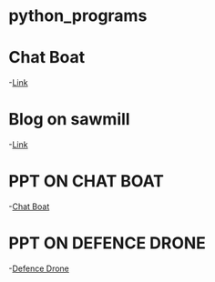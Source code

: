 # python_programs
# Chat Boat 
-[Link](https://landbot.online/v3/H-1534541-XAHK3SUDZBOZ16AA/index.html)
# Blog on sawmill
-[Link](https://hkulkarni379.wixsite.com/kulkarni-saw-mill)
# PPT ON CHAT BOAT
-[Chat Boat](https://github.com/SupriyaMKshirasagar/python_programs/tree/main/ppt)
# PPT ON DEFENCE DRONE
-[Defence Drone](https://github.com/SupriyaMKshirasagar/python_programs/blob/main/ppt/Presentationdrone%20(1).pptx)
